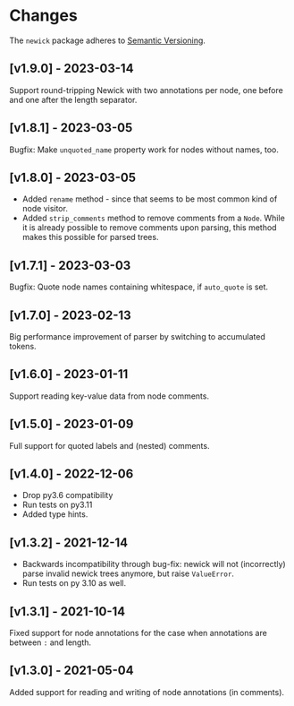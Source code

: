 # Changes

The `newick` package adheres to [Semantic Versioning](http://semver.org/spec/v2.0.0.html).

## [v1.9.0] - 2023-03-14

Support round-tripping Newick with two annotations per node, one before and one after the
length separator.


## [v1.8.1] - 2023-03-05

Bugfix: Make `unquoted_name` property work for nodes without names, too.


## [v1.8.0] - 2023-03-05

- Added `rename` method - since that seems to be most common kind of node visitor.
- Added `strip_comments` method to remove comments from a `Node`. While it is
  already possible to remove comments upon parsing, this method makes this possible
  for parsed trees.


## [v1.7.1] - 2023-03-03

Bugfix: Quote node names containing whitespace, if `auto_quote` is set.


## [v1.7.0] - 2023-02-13

Big performance improvement of parser by switching to accumulated tokens.


## [v1.6.0] - 2023-01-11

Support reading key-value data from node comments.


## [v1.5.0] - 2023-01-09

Full support for quoted labels and (nested) comments.


## [v1.4.0] - 2022-12-06

- Drop py3.6 compatibility
- Run tests on py3.11
- Added type hints.


## [v1.3.2] - 2021-12-14

- Backwards incompatibility through bug-fix: newick will not (incorrectly) parse
  invalid newick trees anymore, but raise `ValueError`.
- Run tests on py 3.10 as well.


## [v1.3.1] - 2021-10-14

Fixed support for node annotations for the case when annotations are between `:` and length.


## [v1.3.0] - 2021-05-04

Added support for reading and writing of node annotations (in comments).
